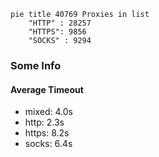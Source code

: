 
```mermaid
pie title 40769 Proxies in list
    "HTTP" : 28257
    "HTTPS": 9856
    "SOCKS" : 9294
```

### Some Info
#### Average Timeout

- mixed: 4.0s
- http: 2.3s
- https: 8.2s
- socks: 6.4s